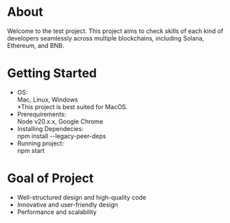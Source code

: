 # About

Welcome to the test project. This project aims to check skills of each kind of developers seamlessly across multiple blockchains, including Solana, Ethereum, and BNB.

# Getting Started
- OS:<br/>
  Mac, Linux, Windows<br/>
    \*This project is best suited for MacOS. 
- Prerequirements:<br/>
  Node v20.x.x, Google Chrome
- Installing Dependecies:<br/>
  npm install --legacy-peer-deps
-  Running project:<br/>
  npm start

# Goal of Project
- Well-structured design and high-quality code
- Innovative and user-friendly design
- Performance and scalability
